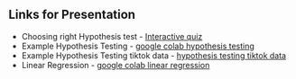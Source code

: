 ## Links for Presentation

- Choosing right Hypothesis test - [Interactive quiz](https://docs.google.com/forms/d/e/1FAIpQLSdBcSDSJk0YtqtfPa08KOSQsgn25Nnhe2N26bHfY1uDHN8GMg/viewform?usp=sf_link)
- Example Hypothesis Testing - [google colab hypothesis testing](https://colab.research.google.com/drive/1ccp5zCqW0X0Uy37dtJjO_GEjbdaIRQ8o?usp=sharing)
- Example Hypothesis Testing tiktok data - [hypothesis testing tiktok data](https://colab.research.google.com/drive/156BVy_pKfuobFYfsFFUD__pH68YGzy1N?usp=sharing)
- Linear Regression - [google colab linear regression](https://colab.research.google.com/drive/1ysCKeddtINzpfFb9WPr-6VLTIdDX-3Bw?usp=sharing​)
